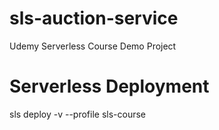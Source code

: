 # sls-auction-service

Udemy Serverless Course Demo Project

# Serverless Deployment

sls deploy -v --profile sls-course

